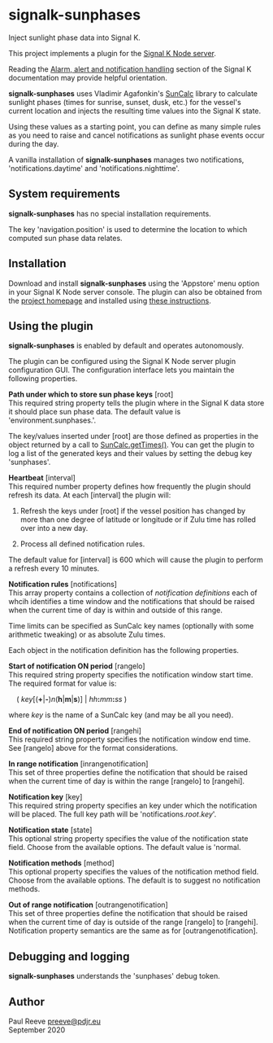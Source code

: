 # signalk-sunphases

Inject sunlight phase data into Signal K.

This project implements a plugin for the
[Signal K Node server](https://github.com/SignalK/signalk-server-node).

Reading the [Alarm, alert and notification handling](http://signalk.org/specification/1.0.0/doc/notifications.html)
section of the Signal K documentation may provide helpful orientation.

__signalk-sunphases__ uses Vladimir Agafonkin's
[SunCalc](https://github.com/mourner/suncalc)
library to calculate sunlight phases (times for sunrise, sunset, dusk,
etc.) for the vessel's current location and injects the resulting time
values into the Signal K state.

Using these values as a starting point, you can define as many simple
rules as you need to raise and cancel notifications as sunlight phase
events occur during the day.

A vanilla installation of __signalk-sunphases__ manages two
notifications, 'notifications.daytime' and 'notifications.nighttime'. 

## System requirements

__signalk-sunphases__ has no special installation requirements.

The key 'navigation.position' is used to determine the location to
which computed sun phase data relates.

## Installation

Download and install __signalk-sunphases__ using the 'Appstore' menu
option in your Signal K Node server console.
The plugin can also be obtained from the 
[project homepage](https://github.com/preeve9534/signalk-sunphases)
and installed using
[these instructions](https://github.com/SignalK/signalk-server-node/blob/master/SERVERPLUGINS.md).

## Using the plugin

__signalk-sunphases__ is enabled by default and operates autonomously.

The plugin can be configured using the Signal K Node server plugin
configuration GUI.
The configuration interface lets you maintain the following properties.
 
__Path under which to store sun phase keys__ [root]\
This required string property tells the plugin where in the Signal K
data store it should place sun phase data.
The default value is 'environment.sunphases.'.

The key/values inserted under [root] are those defined as properties in
the object returned by a call to
[SunCalc.getTimes()](https://github.com/mourner/suncalc#sunlight-times).
You can get the plugin to log a list of the generated keys and their
values by setting the debug key 'sunphases'.

__Heartbeat__ [interval]\
This required number property defines how frequently the plugin should
refresh its data.
At each [interval] the plugin will:

1. Refresh the keys under [root] if the vessel position has changed by
more than one degree of latitude or longitude or if Zulu time has
rolled over into a new day.

2. Process all defined notification rules.
 
The default value for [interval] is 600 which will cause the plugin to
perform a refresh every 10 minutes.

__Notification rules__ [notifications]\
This array property contains a collection of *notification definitions*
each of whcih identifies a time window and the notifications that
should be raised when the current time of day is within and outside of
this range.

Time limits can be specified as SunCalc key names (optionally with some
arithmetic tweaking) or as absolute Zulu times.

Each object in the notification definition has the following
properties.

__Start of notification ON period__ [rangelo]\
This required string property specifies the notification window start
time.
The required format for value is:

&nbsp;&nbsp;&nbsp;&nbsp;( *key*[(__+__|__-__)*n*(__h__|__m__|__s__)] | *hh*__:__*mm*__:__*ss* )

where *key* is the name of a SunCalc key (and may be all you need).

__End of notification ON period__ [rangehi]\
This required string property specifies the notification window end
time.
See [rangelo] above for the format considerations.

__In range notification__ [inrangenotification]\
This set of three properties define the notification that should be
raised when the current time of day is within the range [rangelo] to
[rangehi].

__Notification key__ [key]\
This required string property specifies an key under which the
notification will be placed.
The full key path will be 'notifications.*root*.*key*'.

__Notification state__ [state]\
This optional string property specifies the value of the notification
state field.
Choose from the available options.
The default value is 'normal.

__Notification methods__ [method]\
This optional property specifies the values of the notification method
field.
Choose from the available options.
The default is to suggest no notification methods.

__Out of range notification__ [outrangenotification]\
This set of three properties define the notification that should be
raised when the current time of day is outside of the range [rangelo]
to [rangehi].
Notification property semantics are the same as for
[outrangenotification].

## Debugging and logging

__signalk-sunphases__ understands the 'sunphases' debug token.

## Author

Paul Reeve <preeve@pdjr.eu>\
September 2020

